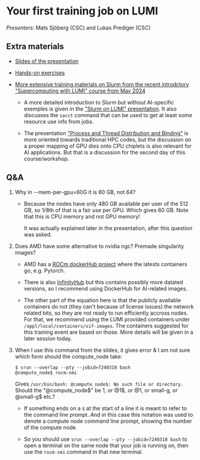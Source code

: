# Your first training job on LUMI

*Presenters:* Mats Sjöberg (CSC) and Lukas Prediger (CSC)


## Extra materials

-   [Slides of the presentation](https://462000265.lumidata.eu/ai-20240529/files/LUMI-ai-20240529-03-First_AI_job.pdf)

-   [Hands-on exercises](E03_FirstJob.md)

-   [More extensive training materials on Slurm from the recent introdctory "Supercomputing with LUMI" course from May 2024](https://lumi-supercomputer.github.io/LUMI-training-materials/2day-20240502/)

    -   A more detailed introduction to Slurm but without AI-specific exemples is given in the 
        ["Slurm on LUMI" presentation](https://lumi-supercomputer.github.io/LUMI-training-materials/2day-20240502/extra_06_Slurm/).
        It also discusses the `sacct` command that can be used to get at least some resource use info
        from jobs.

    -   The presentation ["Process and Thread Distribution and Binding"](https://lumi-supercomputer.github.io/LUMI-training-materials/2day-20240502/extra_07_Binding/)
        is more oriented towards traditional HPC codes, but the discussion on a proper mapping
        of GPU dies onto CPU chiplets is also relevant for AI applications. But that is a discussion
        for the second day of this course/workshop.


## Q&A

1.  Why in --mem-per-gpu=60G it is 60 GB, not 64?

    -   Because the nodes have only 480 GB available per user of the 512 GB, so 1/8th of that is a fair use per GPU. Which gives 60 GB. Note that this is CPU memory and not GPU memory!

        It was actually explained later in the presentation, after this question was asked. 
   

2.  Does AMD have some alternative to nvidia ngc? Premade singularity images?

    -   AMD has a [ROCm dockerHub project](https://hub.docker.com/u/rocm) where the latests containers go, e.g. Pytorch.

    -   There is also [InfinityHub](https://www.amd.com/en/developer/resources/infinity-hub.html) but this contains possibly more datated versions, so I recommend using DockerHub for AI-related images.

    -   The other part of the equation here is that the publicly available containers do not (they can't because of license issues) the network related bits, so they are not ready to run efficiently accross nodes. For that, we recommend using the LUMI provided containers under `/appl/local/containers/sif-images`. The containers suggested for this training event are based on those. More details will be given in a later session today.

3.  When I use this command from the slides, it gives error & I am not sure which form should the compute_node take: 

    ```
    $ srun --overlap --pty --jobid=7240318 bash 
    @compute_node$ rocm-smi
    ``` 

    Gives `/usr/bin/bash: @compute_node$: No such file or directory.` Should the "@compute_node$" be 1, or @1$, or @1, or small-g, or @small-g$ etc.?

    -   If something ends on a `$` at the start of a line it is meant to refer to the command line prompt. And in this case this notation was used to denote a compute node command line prompt, showing the number of the compute node.

    -   So you should use `srun --overlap --pty --jobid=7240318 bash` to open a terminal on the same node that your job is running on, then use the `rocm-smi` command in that new terminal.
